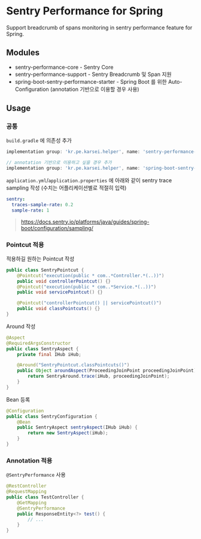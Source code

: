 # Sentry Performance for Spring

Support breadcrumb of spans monitoring in sentry performance feature for Spring.

## Modules

* sentry-performance-core - Sentry Core
* sentry-performance-support - Sentry Breadcrumb 및 Span 지원
* spring-boot-sentry-performance-starter - Spring Boot 를 위한 Auto-Configuration (annotation 기반으로 이용할 경우 사용)

## Usage

### 공통

`build.gradle` 에 의존성 추가

```groovy
implementation group: 'kr.pe.karsei.helper', name: 'sentry-performance-support', version: '1.0.0'

// annotation 기반으로 이용하고 싶을 경우 추가
implementation group: 'kr.pe.karsei.helper', name: 'spring-boot-sentry-performance-starter', version: '1.0.0'
```

`application.yml`/`application.properties` 에 아래와 같이 sentry trace sampling 작성 (수치는 어플리케이션별로 적절히 입력)

```yaml
sentry:
  traces-sample-rate: 0.2
  sample-rate: 1
```

> https://docs.sentry.io/platforms/java/guides/spring-boot/configuration/sampling/

### Pointcut 적용

적용하길 원하는 Pointcut 작성

```java
public class SentryPointcut {
    @Pointcut("execution(public * com..*Controller.*(..))")
    public void controllerPointcut() {}
    @Pointcut("execution(public * com..*Service.*(..))")
    public void servicePointcut() {}

    @Pointcut("controllerPointcut() || servicePointcut()")
    public void classPointcuts() {}
}
```

Around 작성

```java
@Aspect
@RequiredArgsConstructor
public class SentryAspect {
    private final IHub iHub;

    @Around("SentryPointcut.classPointcuts()")
    public Object aroundAspect(ProceedingJoinPoint proceedingJoinPoint) throws Throwable {
        return SentryAround.trace(iHub, proceedingJoinPoint);
    }
}
```

Bean 등록

```java
@Configuration
public class SentryConfiguration {
    @Bean
    public SentryAspect sentryAspect(IHub iHub) {
        return new SentryAspect(iHub);
    }
}
```

### Annotation 적용

`@SentryPerformance` 사용

```java
@RestController
@RequestMapping
public class TestController {
    @GetMapping
    @SentryPerformance
    public ResponseEntity<?> test() {
        // ...
    }
}
```